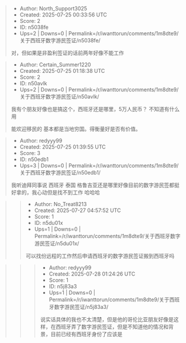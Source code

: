 > - Author: North_Support3025
> - Created: 2025-07-25 00:33:56 UTC
> - Score: 2
> - ID: n5038fe
> - Ups=2 | Downs=0 | Permalink=/r/iwanttorun/comments/1m8dte9/关于西班牙数字游民签证/n5038fe/
>
> 对，但如果是非盈利签证的话前两年好像不能工作

> - Author: Certain_Summer1220
> - Created: 2025-07-25 01:18:38 UTC
> - Score: 2
> - ID: n50avlk
> - Ups=2 | Downs=0 | Permalink=/r/iwanttorun/comments/1m8dte9/关于西班牙数字游民签证/n50avlk/
>
> 我有个朋友好像也是搞这个，西班牙还是哪里，5万人民币？   不知道有什么用
> 
>   
> 能欢迎移民的 基本都是当地穷国。得衡量好是否有价值。

> - Author: redyyy99
> - Created: 2025-07-25 01:39:55 UTC
> - Score: 3
> - ID: n50edb1
> - Ups=3 | Downs=0 | Permalink=/r/iwanttorun/comments/1m8dte9/关于西班牙数字游民签证/n50edb1/
>
> 我听迪拜同事说 西班牙 泰国 格鲁吉亚还是哪里好像目前的数字游民签都挺好拿的，我心动但是找不到工作 哈哈哈

>> - Author: No_Treat8213
>> - Created: 2025-07-27 04:57:52 UTC
>> - Score: 1
>> - ID: n5du01x
>> - Ups=1 | Downs=0 | Permalink=/r/iwanttorun/comments/1m8dte9/关于西班牙数字游民签证/n5du01x/
>>
>> 可以找份远程的工作然后申请西班牙的数字游民签证搬到西班牙吗

>>> - Author: redyyy99
>>> - Created: 2025-07-28 01:24:26 UTC
>>> - Score: 1
>>> - ID: n5j83a3
>>> - Ups=1 | Downs=0 | Permalink=/r/iwanttorun/comments/1m8dte9/关于西班牙数字游民签证/n5j83a3/
>>>
>>> 说实话具体的我也不太清楚，但是他的哥伦比亚朋友好像是这样，在西班牙弄了数字游民签证，但是不知道他的情况和背景，目前已经有西班牙身份了应该是
